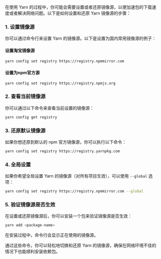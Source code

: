 在使用 Yarn 的过程中，你可能会需要设置或者还原镜像源，以便加速包的下载速度或者解决网络问题。以下是如何设置和还原 Yarn 镜像源的步骤：

### 1. 设置镜像源

你可以通过命令行来设置 Yarn 的镜像源。以下是设置为国内常用镜像源的例子：

#### 设置淘宝镜像源
```bash
yarn config set registry https://registry.npmmirror.com
```

#### 设置为npm官方源
```bash
yarn config set registry https://registry.npmjs.org
```

### 2. 查看当前镜像源
你可以通过以下命令来查看当前设置的镜像源：

```bash
yarn config get registry
```

### 3. 还原默认镜像源

如果你想还原到默认的 npm 官方镜像源，你可以执行以下命令：

```bash
yarn config set registry https://registry.yarnpkg.com
```

### 4. 全局设置

如果你希望全局设置 Yarn 的镜像源（对所有项目生效），可以使用 `--global` 选项：

```bash
yarn config set registry https://registry.npmmirror.com --global
```

### 5. 验证镜像源是否生效

在设置或还原镜像源后，你可以安装一个包来验证镜像源是否生效：

```bash
yarn add <package-name>
```

在安装过程中，命令行会显示正在使用的镜像源。

通过这些命令，你可以轻松地切换和还原 Yarn 的镜像源，确保在网络环境不佳的情况下也能顺利安装依赖包。